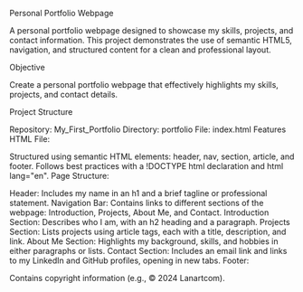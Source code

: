 Personal Portfolio Webpage

A personal portfolio webpage designed to showcase my skills, projects, and contact information. This project demonstrates the use of semantic HTML5, navigation, and structured content for a clean and professional layout.

Objective

Create a personal portfolio webpage that effectively highlights my skills, projects, and contact details.

Project Structure

Repository: My_First_Portfolio
Directory: portfolio
File: index.html
Features
HTML File:

Structured using semantic HTML elements: header, nav, section, article, and footer.
Follows best practices with a !DOCTYPE html declaration and html lang="en".
Page Structure:

Header: Includes my name in an h1 and a brief tagline or professional statement.
Navigation Bar: Contains links to different sections of the webpage: Introduction, Projects, About Me, and Contact.
Introduction Section: Describes who I am, with an h2 heading and a paragraph.
Projects Section: Lists projects using article tags, each with a title, description, and link.
About Me Section: Highlights my background, skills, and hobbies in either paragraphs or lists.
Contact Section: Includes an email link and links to my LinkedIn and GitHub profiles, opening in new tabs.
Footer:

Contains copyright information (e.g., © 2024 Lanartcom).